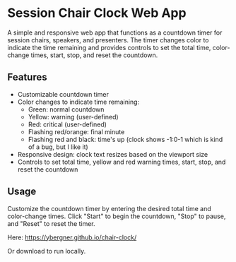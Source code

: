 # Session Chair Clock Web App

A simple and responsive web app that functions as a countdown timer for session chairs, speakers, and presenters. The timer changes color to indicate the time remaining and provides controls to set the total time, color-change times, start, stop, and reset the countdown.

## Features

- Customizable countdown timer
- Color changes to indicate time remaining:
  - Green: normal countdown
  - Yellow: warning (user-defined)
  - Red: critical (user-defined)
  - Flashing red/orange: final minute
  - Flashing red and black: time's up (clock shows -1:0-1 which is kind of a bug, but I like it)
- Responsive design: clock text resizes based on the viewport size
- Controls to set total time, yellow and red warning times, start, stop, and reset the countdown

## Usage

Customize the countdown timer by entering the desired total time and color-change times. Click "Start" to begin the countdown, "Stop" to pause, and "Reset" to reset the timer.

Here: https://ybergner.github.io/chair-clock/

Or download to run locally.
